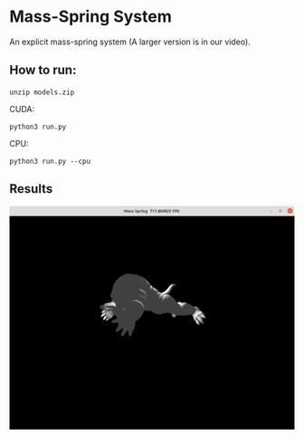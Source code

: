 # Mass-Spring System

An explicit mass-spring system (A larger version is in our video).


## How to run:

```
unzip models.zip
```

CUDA:

```
python3 run.py
```

CPU:

```
python3 run.py --cpu
```

## Results

![mass-spring](figures/mass-spring.png)


